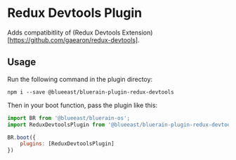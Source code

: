 # Redux Devtools Plugin

Adds compatibitlity of (Redux Devtools Extension)[https://github.com/gaearon/redux-devtools].

## Usage
Run the following command in the plugin directoy:

```shell
npm i --save @blueeast/bluerain-plugin-redux-devtools
```

Then in your boot function, pass the plugin like this:

```javascript
import BR from '@blueeast/bluerain-os';
import ReduxDevtoolsPlugin from '@blueeast/bluerain-plugin-redux-devtools';

BR.boot({
	plugins: [ReduxDevtoolsPlugin]
})
```